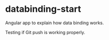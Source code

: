 # databinding-start

Angular app to explain how data binding works.

Testing if Git push is working properly.
